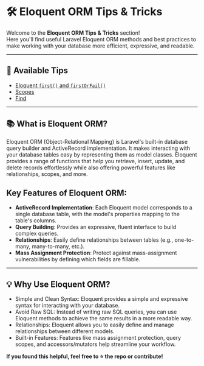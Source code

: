 # 🛠️ Eloquent ORM Tips & Tricks

Welcome to the **Eloquent ORM Tips & Tricks** section!  
Here you'll find useful Laravel Eloquent ORM methods and best practices to make working with your database more efficient, expressive, and readable.

<hr>

## 📌 Available Tips
- [ Eloquent `first()` and `firstOrFail()` ](https://github.com/HeshamAdel0007/Laravel-Tips-Tricks/tree/main/Eloquent/Tips/first-vs-firstOrFail.md)
- [ Scopes ](https://github.com/HeshamAdel0007/Laravel-Tips-Tricks/tree/main/Eloquent/Tips/scopes.md)
- [ Find ](https://github.com/HeshamAdel0007/Laravel-Tips-Tricks/tree/main/Eloquent/Tips/find.md)

<hr>

## 📚 What is Eloquent ORM?

Eloquent ORM (Object-Relational Mapping) is Laravel's built-in database query builder and ActiveRecord implementation. It makes interacting with your database tables easy by representing them as model classes. Eloquent provides a range of functions that help you retrieve, insert, update, and delete records effortlessly while also offering powerful features like relationships, scopes, and more.

## Key Features of Eloquent ORM:

- **ActiveRecord Implementation**: Each Eloquent model corresponds to a single database table, with the model's properties mapping to the table's columns.
- **Query Building**: Provides an expressive, fluent interface to build complex queries.
- **Relationships**: Easily define relationships between tables (e.g., one-to-many, many-to-many, etc.).
- **Mass Assignment Protection**: Protect against mass-assignment vulnerabilities by defining which fields are fillable.


<hr>

## 💡 Why Use Eloquent ORM?
- Simple and Clean Syntax: Eloquent provides a simple and expressive syntax for interacting with your database.
- Avoid Raw SQL: Instead of writing raw SQL queries, you can use Eloquent methods to achieve the same results in a more readable way.
- Relationships: Eloquent allows you to easily define and manage relationships between different models.
- Built-in Features: Features like mass assignment protection, query scopes, and accessors/mutators help streamline your workflow.


**If you found this helpful, feel free to ⭐ the repo or contribute!**